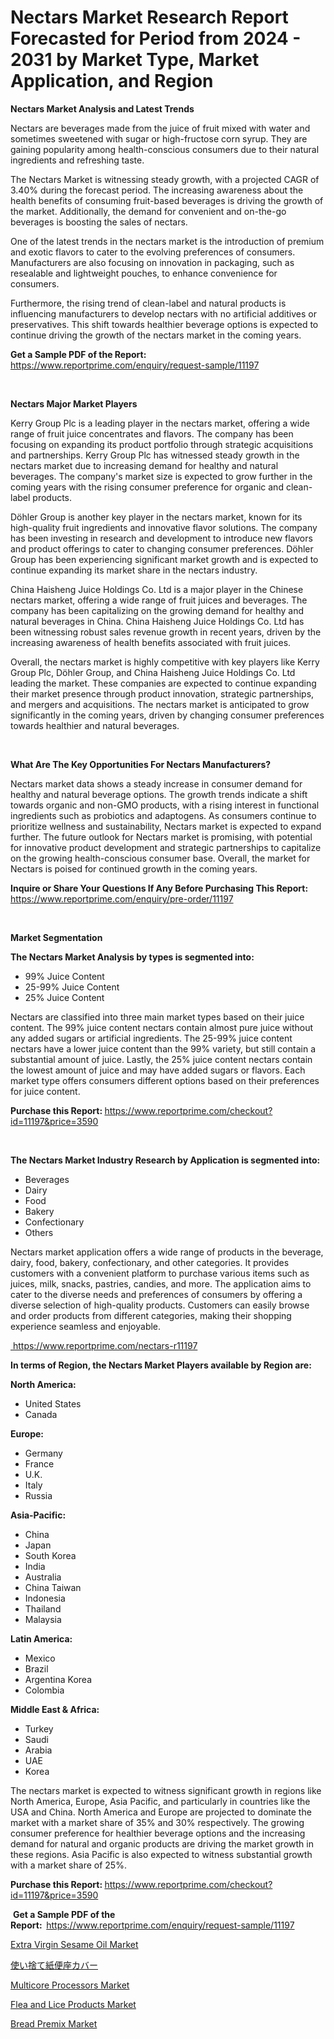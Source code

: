 <p><h1>Nectars Market Research Report Forecasted for Period from 2024 -  2031 by Market Type, Market Application, and Region</h1></p><p><strong>Nectars Market Analysis and Latest Trends</strong></p>
<p><p>Nectars are beverages made from the juice of fruit mixed with water and sometimes sweetened with sugar or high-fructose corn syrup. They are gaining popularity among health-conscious consumers due to their natural ingredients and refreshing taste.</p><p>The Nectars Market is witnessing steady growth, with a projected CAGR of 3.40% during the forecast period. The increasing awareness about the health benefits of consuming fruit-based beverages is driving the growth of the market. Additionally, the demand for convenient and on-the-go beverages is boosting the sales of nectars.</p><p>One of the latest trends in the nectars market is the introduction of premium and exotic flavors to cater to the evolving preferences of consumers. Manufacturers are also focusing on innovation in packaging, such as resealable and lightweight pouches, to enhance convenience for consumers.</p><p>Furthermore, the rising trend of clean-label and natural products is influencing manufacturers to develop nectars with no artificial additives or preservatives. This shift towards healthier beverage options is expected to continue driving the growth of the nectars market in the coming years.</p></p>
<p><strong>Get a Sample PDF of the Report:&nbsp;</strong> <a href="https://www.reportprime.com/enquiry/request-sample/11197">https://www.reportprime.com/enquiry/request-sample/11197</a></p>
<p>&nbsp;</p>
<p><strong>Nectars Major Market Players</strong></p>
<p><p>Kerry Group Plc is a leading player in the nectars market, offering a wide range of fruit juice concentrates and flavors. The company has been focusing on expanding its product portfolio through strategic acquisitions and partnerships. Kerry Group Plc has witnessed steady growth in the nectars market due to increasing demand for healthy and natural beverages. The company's market size is expected to grow further in the coming years with the rising consumer preference for organic and clean-label products.</p><p>Döhler Group is another key player in the nectars market, known for its high-quality fruit ingredients and innovative flavor solutions. The company has been investing in research and development to introduce new flavors and product offerings to cater to changing consumer preferences. Döhler Group has been experiencing significant market growth and is expected to continue expanding its market share in the nectars industry.</p><p>China Haisheng Juice Holdings Co. Ltd is a major player in the Chinese nectars market, offering a wide range of fruit juices and beverages. The company has been capitalizing on the growing demand for healthy and natural beverages in China. China Haisheng Juice Holdings Co. Ltd has been witnessing robust sales revenue growth in recent years, driven by the increasing awareness of health benefits associated with fruit juices.</p><p>Overall, the nectars market is highly competitive with key players like Kerry Group Plc, Döhler Group, and China Haisheng Juice Holdings Co. Ltd leading the market. These companies are expected to continue expanding their market presence through product innovation, strategic partnerships, and mergers and acquisitions. The nectars market is anticipated to grow significantly in the coming years, driven by changing consumer preferences towards healthier and natural beverages.</p></p>
<p>&nbsp;</p>
<p><strong>What Are The Key Opportunities For Nectars Manufacturers?</strong></p>
<p><p>Nectars market data shows a steady increase in consumer demand for healthy and natural beverage options. The growth trends indicate a shift towards organic and non-GMO products, with a rising interest in functional ingredients such as probiotics and adaptogens. As consumers continue to prioritize wellness and sustainability, Nectars market is expected to expand further. The future outlook for Nectars market is promising, with potential for innovative product development and strategic partnerships to capitalize on the growing health-conscious consumer base. Overall, the market for Nectars is poised for continued growth in the coming years.</p></p>
<p><strong>Inquire or Share Your Questions If Any Before Purchasing This Report:</strong> <a href="https://www.reportprime.com/enquiry/pre-order/11197">https://www.reportprime.com/enquiry/pre-order/11197</a></p>
<p>&nbsp;</p>
<p><strong>Market Segmentation</strong></p>
<p><strong>The Nectars Market Analysis by types is segmented into:</strong></p>
<p><ul><li>99% Juice Content</li><li>25-99% Juice Content</li><li>25% Juice Content</li></ul></p>
<p><p>Nectars are classified into three main market types based on their juice content. The 99% juice content nectars contain almost pure juice without any added sugars or artificial ingredients. The 25-99% juice content nectars have a lower juice content than the 99% variety, but still contain a substantial amount of juice. Lastly, the 25% juice content nectars contain the lowest amount of juice and may have added sugars or flavors. Each market type offers consumers different options based on their preferences for juice content.</p></p>
<p><strong>Purchase this Report:&nbsp;</strong><a href="https://www.reportprime.com/checkout?id=11197&price=3590">https://www.reportprime.com/checkout?id=11197&price=3590</a></p>
<p>&nbsp;</p>
<p><strong>The Nectars Market Industry Research by Application is segmented into:</strong></p>
<p><ul><li>Beverages</li><li>Dairy</li><li>Food</li><li>Bakery</li><li>Confectionary</li><li>Others</li></ul></p>
<p><p>Nectars market application offers a wide range of products in the beverage, dairy, food, bakery, confectionary, and other categories. It provides customers with a convenient platform to purchase various items such as juices, milk, snacks, pastries, candies, and more. The application aims to cater to the diverse needs and preferences of consumers by offering a diverse selection of high-quality products. Customers can easily browse and order products from different categories, making their shopping experience seamless and enjoyable.</p></p>
<p><a href="https://www.reportprime.com/nectars-r11197">&nbsp;https://www.reportprime.com/nectars-r11197</a></p>
<p><strong>In terms of Region, the Nectars Market Players available by Region are:</strong></p>
<p>
    <p> <strong> North America: </strong>
        <ul>
            <li>United States</li>
            <li>Canada</li>
        </ul>
        </p> 
    <p> <strong> Europe: </strong>
        <ul>
            <li>Germany</li>
            <li>France</li>
            <li>U.K.</li>
            <li>Italy</li>
            <li>Russia</li>
        </ul>
        </p> 
    <p> <strong> Asia-Pacific: </strong>
        <ul>
            <li>China</li>
            <li>Japan</li>
            <li>South Korea</li>
            <li>India</li>
            <li>Australia</li>
            <li>China Taiwan</li>
            <li>Indonesia</li>
            <li>Thailand</li>
            <li>Malaysia</li>
        </ul>
        </p> 
    <p> <strong> Latin America: </strong>
        <ul>
            <li>Mexico</li>
            <li>Brazil</li>
            <li>Argentina Korea</li>
            <li>Colombia</li>
        </ul>
        </p> 
    <p> <strong> Middle East & Africa: </strong>
        <ul>
            <li>Turkey</li>
            <li>Saudi</li>
            <li>Arabia</li>
            <li>UAE</li>
            <li>Korea</li>
        </ul>
    </p>
    </p>
<p><p>The nectars market is expected to witness significant growth in regions like North America, Europe, Asia Pacific, and particularly in countries like the USA and China. North America and Europe are projected to dominate the market with a market share of 35% and 30% respectively. The growing consumer preference for healthier beverage options and the increasing demand for natural and organic products are driving the market growth in these regions. Asia Pacific is also expected to witness substantial growth with a market share of 25%.</p></p>
<p><strong>Purchase this Report: </strong><a href="https://www.reportprime.com/checkout?id=11197&price=3590">https://www.reportprime.com/checkout?id=11197&price=3590</a></p>
<p>&nbsp;<strong>Get a Sample PDF of the Report:&nbsp;&nbsp;</strong><a href="https://www.reportprime.com/enquiry/request-sample/11197">https://www.reportprime.com/enquiry/request-sample/11197</a></p>
<p><strong></strong></p>
<p><p><a href="https://www.linkedin.com/pulse/extra-virgin-sesame-oil-market-research-report-its-history-forecast-egfhe">Extra Virgin Sesame Oil Market</a></p><p><a href="https://medium.com/@hiramzulauf/%E4%BD%BF%E3%81%84%E6%8D%A8%E3%81%A6%E3%81%AE%E3%83%9A%E3%83%BC%E3%83%91%E3%83%BC%E3%83%88%E3%82%A4%E3%83%AC%E3%82%B7%E3%83%BC%E3%83%88%E3%82%AB%E3%83%90%E3%83%BC%E3%81%AE%E5%B8%82%E5%A0%B4%E3%82%B7%E3%82%A7%E3%82%A2%E3%81%AE%E9%80%B2%E5%8C%96%E3%81%A8-%E5%B8%82%E5%A0%B4%E3%81%AE%E6%88%90%E9%95%B7%E3%83%88%E3%83%AC%E3%83%B3%E3%83%89-2024%E5%B9%B4-2031%E5%B9%B4-2bb9b6f120e6">使い捨て紙便座カバー</a></p><p><a href="https://github.com/EveKerluke2023/Market-Research-Report-List-1/blob/main/multicore-processors-market.md">Multicore Processors Market</a></p><p><a href="https://issuu.com/reportprime-2/docs/flea-and-lice-products-market-size-2030.pptx">Flea and Lice Products Market</a></p><p><a href="https://www.linkedin.com/pulse/bread-premix-market-comprehensive-assessment-type-application-viifc">Bread Premix Market</a></p></p>
